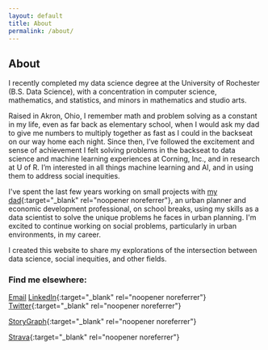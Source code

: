 ```yaml
---
layout: default
title: About
permalink: /about/
---
```

## About
I recently completed my data science degree at the University of Rochester (B.S. Data Science), with a concentration in computer science, mathematics, and statistics, and minors in mathematics and studio arts.

Raised in Akron, Ohio, I remember math and problem solving as a constant in my life, even as far back as elementary school, when I would ask my dad to give me numbers to multiply together as fast as I could in the backseat on our way home each night. Since then, I’ve followed the excitement and sense of achievement I felt solving problems in the backseat to data science and machine learning experiences at Corning, Inc., and in research at U of R. I’m interested in all things machine learning and AI, and in using them to address social inequities.

I've spent the last few years working on small projects with [my dad](https://www.linkedin.com/in/kylejulien/){:target="_blank" rel="noopener noreferrer"}, an urban planner and economic development professional, on school breaks, using my skills as a data scientist to solve the unique problems he faces in urban planning. I'm excited to continue working on social problems, particularly in urban environments, in my career.

I created this website to share my explorations of the intersection between data science, social inequities, and other fields.


### Find me elsewhere:

[Email](mailto:grace.e.julien@gmail.com)
[LinkedIn](https://www.linkedin.com/in/grace-julien/){:target="_blank" rel="noopener noreferrer"}
[Twitter](https://twitter.com/grace_e_julien){:target="_blank" rel="noopener noreferrer"}

[StoryGraph](https://app.thestorygraph.com/profile/grace_gr8){:target="_blank" rel="noopener noreferrer"}

[Strava](https://www.strava.com/athletes/69743397){:target="_blank" rel="noopener noreferrer"}